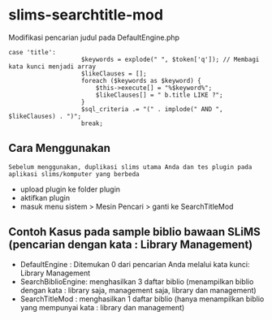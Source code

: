 
# slims-searchtitle-mod
Modifikasi pencarian judul pada DefaultEngine.php

````
case 'title':
                    $keywords = explode(" ", $token['q']); // Membagi kata kunci menjadi array
                    $likeClauses = [];
                    foreach ($keywords as $keyword) {
                        $this->execute[] = "%$keyword%";
                        $likeClauses[] = " b.title LIKE ?";
                    }
                    $sql_criteria .= "(" . implode(" AND ", $likeClauses) . ")";
                    break;
````


## Cara Menggunakan 
`Sebelum menggunakan, duplikasi slims utama Anda dan tes plugin pada aplikasi slims/komputer yang berbeda`

- upload plugin ke folder plugin
- aktifkan plugin
- masuk menu sistem > Mesin Pencari > ganti ke SearchTitleMod


## Contoh Kasus pada sample biblio bawaan SLiMS (pencarian dengan kata : Library Management)
- DefaultEngine : Ditemukan 0 dari pencarian Anda melalui kata kunci: Library Management
- SearchBiblioEngine: menghasilkan 3 daftar biblio (menampilkan biblio dengan kata : library saja, management saja, library dan management)
- SearchTitleMod : menghasilkan 1 daftar biblio (hanya menampilkan biblio yang mempunyai kata : library dan management)
